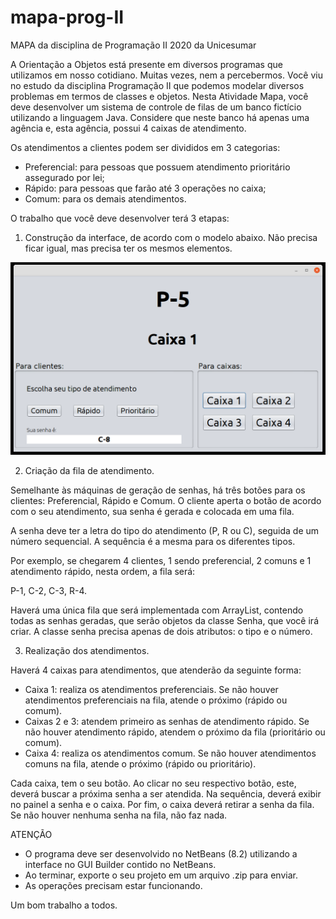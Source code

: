 # mapa-prog-II
MAPA da disciplina de Programação  II 2020 da Unicesumar

A Orientação a Objetos está presente em diversos programas que utilizamos em nosso cotidiano. Muitas vezes, nem a percebermos. Você viu no estudo da disciplina Programação II que podemos modelar diversos problemas em termos de classes e objetos.
Nesta Atividade Mapa, você deve desenvolver um sistema de controle de filas de um banco fictício utilizando a linguagem Java. Considere que neste banco há apenas uma agência e, esta agência, possui 4 caixas de atendimento.
 

Os atendimentos a clientes podem ser divididos em 3 categorias:

- Preferencial: para pessoas que possuem atendimento prioritário assegurado por lei;
- Rápido: para pessoas que farão até 3 operações no caixa;
- Comum: para os demais atendimentos.

O trabalho que você deve desenvolver terá 3 etapas:

1. Construção da interface, de acordo com o modelo abaixo. Não precisa ficar igual, mas precisa ter os mesmos elementos.

![alt text](https://github.com/edsoncarlosdvp/mapa-prog-II/blob/main/img-mapa.png?raw=true)

2. Criação da fila de atendimento.

Semelhante às máquinas de geração de senhas, há três botões para os clientes: Preferencial, Rápido e Comum. O cliente aperta o botão de acordo com o seu atendimento, sua senha é gerada e colocada em uma fila.

A senha deve ter a letra do tipo do atendimento (P, R ou C), seguida de um número sequencial. A sequência é a mesma para os diferentes tipos.

Por exemplo, se chegarem 4 clientes, 1 sendo preferencial, 2 comuns e 1 atendimento rápido, nesta ordem, a fila será:

P-1, C-2, C-3, R-4.

Haverá uma única fila que será implementada com ArrayList, contendo todas as senhas geradas, que serão objetos da classe Senha, que você irá criar.
A classe senha precisa apenas de dois atributos: o tipo e o número.

3. Realização dos atendimentos.

Haverá 4 caixas para atendimentos, que atenderão da seguinte forma:

- Caixa 1: realiza os atendimentos preferenciais. Se não houver atendimentos preferenciais na fila, atende o próximo (rápido ou comum).
- Caixas 2 e 3: atendem primeiro as senhas de atendimento rápido. Se não houver atendimento rápido, atendem o próximo da fila (prioritário ou comum).
- Caixa 4: realiza os atendimentos comum. Se não houver atendimentos comuns na fila, atende o próximo (rápido ou prioritário).

Cada caixa, tem o seu botão. Ao clicar no seu respectivo botão, este, deverá buscar a próxima senha a ser atendida. Na sequência, deverá exibir no painel a senha e o caixa. Por fim, o caixa deverá retirar a senha da fila. Se não houver nenhuma senha na fila, não faz nada.

ATENÇÃO
- O programa deve ser desenvolvido no NetBeans (8.2) utilizando a interface no GUI Builder contido no NetBeans.
- Ao terminar, exporte o seu projeto em um arquivo .zip para enviar.
- As operações precisam estar funcionando.

Um bom trabalho a todos.
